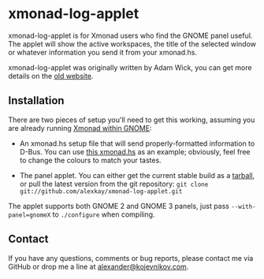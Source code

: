 # xmonad-log-applet

xmonad-log-applet is for Xmonad users who find the GNOME panel useful. The
applet will show the active workspaces, the title of the selected window or
whatever information you send it from your xmonad.hs.

xmonad-log-applet was originally written by Adam Wick, you can get more details
on the [old website][0].

## Installation

There are two pieces of setup you'll need to get this working, assuming you are
already running [Xmonad within GNOME][1]:

* An xmonad.hs setup file that will send properly-formatted information to
  D-Bus. You can use [this xmonad.hs][2] as an example; obviously, feel free to
  change the colours to match your tastes.

* The panel applet. You can either get the current stable build as a
  [tarball][3], or pull the latest version from the git repository: `git clone
  git://github.com/alexkay/xmonad-log-applet.git`

The applet supports both GNOME 2 and GNOME 3 panels, just pass
`--with-panel=gnomeX` to `./configure` when compiling.


## Contact

If you have any questions, comments or bug reports, please contact me via GitHub
or drop me a line at <alexander@kojevnikov.com>.

[0]: http://uhsure.com/xmonad-log-applet.html
[1]: http://www.haskell.org/haskellwiki/Xmonad/Using_xmonad_in_Gnome
[2]: https://github.com/alexkay/xmonad-log-applet/blob/master/xmonad.hs
[3]: https://github.com/downloads/alexkay/xmonad-log-applet/xmonad-log-applet-1.0.4.tar.gz
